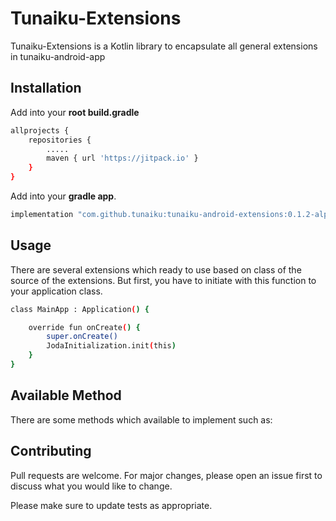 # Tunaiku-Extensions

Tunaiku-Extensions is a Kotlin library to encapsulate all general extensions in tunaiku-android-app

## Installation

Add into your **root build.gradle**
```bash
allprojects {  
    repositories {  
        .....
        maven { url 'https://jitpack.io' } 
    }  
}
```

Add into your **gradle app**.

```bash
implementation "com.github.tunaiku:tunaiku-android-extensions:0.1.2-alpha02"
```


## Usage
There are several extensions which ready to use based on class of the source of the extensions. But first, you have to initiate with this function to your application class.
```bash
class MainApp : Application() {

    override fun onCreate() {
        super.onCreate()
        JodaInitialization.init(this)
    }
}
```

## Available Method
There are some methods which available to implement such as:


## Contributing
Pull requests are welcome. For major changes, please open an issue first to discuss what you would like to change.

Please make sure to update tests as appropriate.
